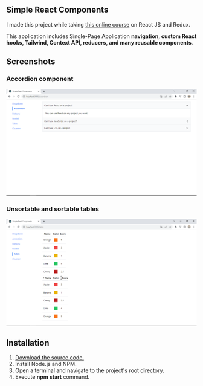 ## Simple React Components

I made this project while taking [this online course](https://www.udemy.com/course/react-redux/) on React JS and Redux.

This application includes Single-Page Application **navigation, custom React hooks, Tailwind, Context API, reducers, and many reusable components**.

## Screenshots

### Accordion component

<img src="github-images/accordion.png" width="600px" alt="Image of accordion component">

### Unsortable and sortable tables

<img src="github-images/table.png" width="600px" alt="Image of table component">

## Installation

1. [Download the source code.](https://github.com/IhorAntiukhov/simple-react-components/archive/refs/heads/main.zip)
2. Install Node.js and NPM.
3. Open a terminal and navigate to the project's root directory.
4. Execute **npm start** command.
